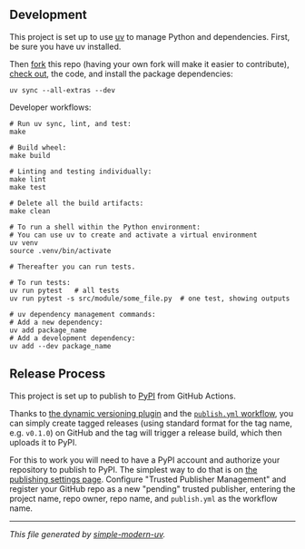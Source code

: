 ## Development

This project is set up to use [uv](https://docs.astral.sh/uv/) to manage Python and
dependencies. First, be sure you have uv installed.

Then [fork](https://github.com/_changeme_/_changeme_/fork) this
repo (having your own fork will make it easier to contribute),
[check out](https://docs.github.com/en/repositories/creating-and-managing-repositories/cloning-a-repository),
the code, and install the package dependencies:

```shell
uv sync --all-extras --dev
```

Developer workflows:

```shell
# Run uv sync, lint, and test:
make

# Build wheel:
make build

# Linting and testing individually:
make lint
make test

# Delete all the build artifacts:
make clean

# To run a shell within the Python environment:
# You can use uv to create and activate a virtual environment
uv venv
source .venv/bin/activate

# Thereafter you can run tests.

# To run tests:
uv run pytest   # all tests
uv run pytest -s src/module/some_file.py  # one test, showing outputs

# uv dependency management commands:
# Add a new dependency:
uv add package_name
# Add a development dependency:
uv add --dev package_name
```

## Release Process

This project is set up to publish to [PyPI](https://pypi.org/) from GitHub Actions.

Thanks to [the dynamic versioning
plugin](https://github.com/ninoseki/uv-dynamic-versioning/) and the
[`publish.yml` workflow](.github/workflows/publish.yml), you can simply create tagged
releases (using standard format for the tag name, e.g. `v0.1.0`) on GitHub and the tag
will trigger a release build, which then uploads it to PyPI.

For this to work you will need to have a PyPI account and authorize your repository to
publish to PyPI. The simplest way to do that is on [the publishing settings
page](https://pypi.org/manage/account/publishing/). Configure "Trusted Publisher
Management" and register your GitHub repo as a new "pending" trusted publisher, entering
the project name, repo owner, repo name, and `publish.yml` as the workflow name.

* * *

*This file generated by [simple-modern-uv](https://github.com/jlevy/simple-modern-uv).*
